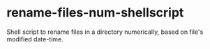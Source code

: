 # rename-files-num-shellscript
Shell script to rename files in a directory numerically, based on file's modified date-time.
